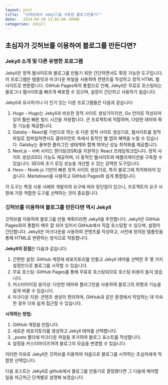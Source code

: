 ```yaml
---
layout: post
title:  "깃허브에서 Jekyll을 사용한 블로그만들기!"
date:   2024-04-30 13:02:00 +0900
categories: Jekyll
---
```

## 초심자가 깃허브를 이용하여 블로그를 만든다면?

### Jekyll 소개 및 다른 유명한 프로그램

Jekyll은 정적 웹사이트와 블로그를 만들기 위한 간단하면서도 확장 가능한 도구입니다. 이 프로그램은 템플릿과 마크다운 파일을 사용하여 컨텐츠를 작성하고 정적 HTML 웹사이트로 변환합니다. GitHub Pages와의 통합으로 인해, Jekyll은 무료로 호스팅되는 블로그나 웹사이트를 빠르게 배포할 수 있으며, 설정이 간단하고 사용하기 쉽습니다.

Jekyll과 유사하거나 더 인기 있는 다른 프로그램들은 다음과 같습니다:

1. Hugo - Hugo는 Jekyll과 비슷한 정적 사이트 생성기이지만, Go 언어로 작성되어 있어 훨씬 빠른 빌드 시간을 자랑합니다. 큰 프로젝트에 적합하며, 다양한 테마와 확장 기능을 제공합니다.
11. Gatsby - React를 기반으로 하는 또 다른 정적 사이트 생성기로, 웹사이트를 정적 파일로 컴파일하면서도 클라이언트 측에서 동적인 웹 앱의 혜택을 누릴 수 있습니다. Gatsby는 풍부한 플러그인 생태계와 함께 뛰어난 성능 최적화를 제공합니다.
1. Next.js - 서버 사이드 렌더링(SSR)을 지원하는 React 프레임워크입니다. 정적 사이트 생성(SSG) 기능도 제공하며, 더 동적인 웹사이트와 애플리케이션을 구축할 수 있습니다. SEO와 초기 로딩 성능을 개선할 수 있는 강력한 도구입니다.
1. Hexo - Node.js 기반의 빠른 정적 사이트 생성기로, 특히 블로그에 최적화되어 있습니다. Markdown을 사용하고 GitHub Pages와 쉽게 통합됩니다.

각 도구는 특정 사용 사례와 개발자의 요구에 따라 장단점이 있으니, 프로젝트의 요구 사항에 가장 적합한 도구를 선택하는 것이 중요합니다.

### 깃허브를 이용하여 블로그를 만든다면 역시 Jekyll

깃허브를 이용하여 블로그를 만들 계획이라면 Jekyll을 추천합니다. Jekyll은 GitHub Pages와의 통합이 매우 잘 되어 있어서 GitHub에서 직접 호스팅할 수 있으며, 설정이 간단합니다. Jekyll은 마크다운을 사용하여 콘텐츠를 작성하고, 사전에 정의된 템플릿을 통해 HTML로 변환하는 방식으로 작동합니다.

**Jekyll의 장점**은 다음과 같습니다:

1. 간편한 설정: GitHub 계정에 레포지토리를 만들고 Jekyll 테마를 선택한 후 몇 가지 설정만으로 블로그를 시작할 수 있습니다.
1. 무료 호스팅: GitHub Pages를 통해 무료로 호스팅되므로 호스팅 비용이 들지 않습니다.
1. 커스터마이징 용이성: 다양한 테마와 플러그인을 사용하여 블로그의 외형과 기능을 쉽게 바꿀 수 있습니다.
1. 마크다운 지원: 콘텐츠 생성이 편리하며, GitHub과 같은 환경에서 작업하는 데 익숙한 경우 더욱 쉽게 접근할 수 있습니다.

**시작하는 방법:**

1. GitHub 계정을 만듭니다.
1. 새로운 레포지토리를 생성하고 Jekyll 테마를 선택합니다.
1. _posts 폴더에 마크다운 파일을 추가하여 블로그 포스트를 작성합니다.
1. 설정을 커스터마이즈하여 블로그의 모습을 변경할 수 있습니다.

이러한 이유로 Jekyll은 깃허브를 이용하여 처음으로 블로그를 시작하는 초심자에게 적합한 선택입니다.

다음 포스트는 Jekyll로 github에서 블로그를 만들기로 결정했다면 그 다음에 해야할 일을 차근차근 단계별로 설명해 보겠습니다. 